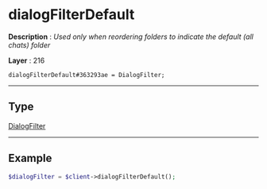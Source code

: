 # dialogFilterDefault

**Description** : *Used only when reordering folders to indicate the default \(all chats\) folder*

**Layer** : 216

```tl
dialogFilterDefault#363293ae = DialogFilter;
```

---

## Type

[DialogFilter](type/DialogFilter)

---

## Example

```php
$dialogFilter = $client->dialogFilterDefault();
```